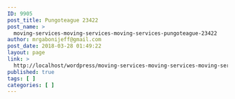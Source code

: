 ```yaml
---
ID: 9905
post_title: Pungoteague 23422
post_name: >
  moving-services-moving-services-moving-services-pungoteague-23422
author: mrgabonijeff@gmail.com
post_date: 2018-03-28 01:49:22
layout: page
link: >
  http://localhost/wordpress/moving-services-moving-services-moving-services-pungoteague-23422/
published: true
tags: [ ]
categories: [ ]
---
```

